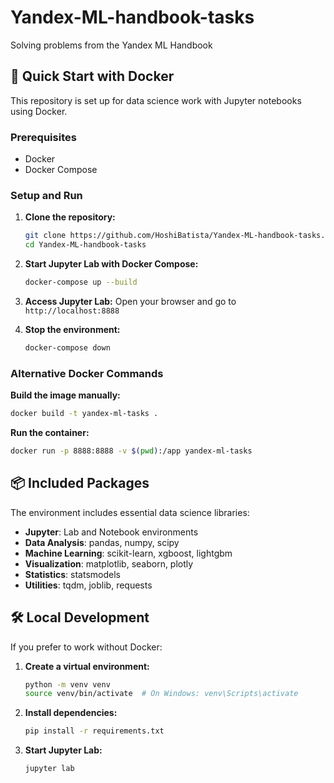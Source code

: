 # Yandex-ML-handbook-tasks
Solving problems from the Yandex ML Handbook

## 🚀 Quick Start with Docker

This repository is set up for data science work with Jupyter notebooks using Docker.

### Prerequisites
- Docker
- Docker Compose

### Setup and Run

1. **Clone the repository:**
   ```bash
   git clone https://github.com/HoshiBatista/Yandex-ML-handbook-tasks.git
   cd Yandex-ML-handbook-tasks
   ```

2. **Start Jupyter Lab with Docker Compose:**
   ```bash
   docker-compose up --build
   ```

3. **Access Jupyter Lab:**
   Open your browser and go to `http://localhost:8888`

4. **Stop the environment:**
   ```bash
   docker-compose down
   ```

### Alternative Docker Commands

**Build the image manually:**
```bash
docker build -t yandex-ml-tasks .
```

**Run the container:**
```bash
docker run -p 8888:8888 -v $(pwd):/app yandex-ml-tasks
```

## 📦 Included Packages

The environment includes essential data science libraries:
- **Jupyter**: Lab and Notebook environments
- **Data Analysis**: pandas, numpy, scipy
- **Machine Learning**: scikit-learn, xgboost, lightgbm
- **Visualization**: matplotlib, seaborn, plotly
- **Statistics**: statsmodels
- **Utilities**: tqdm, joblib, requests

## 🛠 Local Development

If you prefer to work without Docker:

1. **Create a virtual environment:**
   ```bash
   python -m venv venv
   source venv/bin/activate  # On Windows: venv\Scripts\activate
   ```

2. **Install dependencies:**
   ```bash
   pip install -r requirements.txt
   ```

3. **Start Jupyter Lab:**
   ```bash
   jupyter lab
   ```
